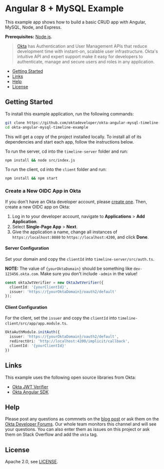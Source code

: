 # Angular 8 + MySQL Example

This example app shows how to build a basic CRUD app with Angular, MySQL, Node, and Express.

**Prerequisites:** [Node.js](https://nodejs.org/).

> [Okta](https://developer.okta.com/) has Authentication and User Management APIs that reduce development time with instant-on, scalable user infrastructure. Okta's intuitive API and expert support make it easy for developers to authenticate, manage and secure users and roles in any application.

* [Getting Started](#getting-started)
* [Links](#links)
* [Help](#help)
* [License](#license)

## Getting Started

To install this example application, run the following commands:

```bash
git clone https://github.com/oktadeveloper/okta-angular-mysql-timeline-example.git
cd okta-angular-mysql-timeline-example
```

This will get a copy of the project installed locally. To install all of its dependencies and start each app, follow the instructions below.

To run the server, cd into the `timeline-server` folder and run:

```bash
npm install && node src/index.js
```

To run the client, cd into the `client` folder and run:

```bash
npm install && npm start
```

### Create a New OIDC App in Okta

If you don't have an Okta developer account, please [create one](https://developer.okta.com/signup/). Then, create a new OIDC app on Okta:

1. Log in to your developer account, navigate to **Applications** > **Add Application**.
3. Select **Single-Page App** > **Next**.
4. Give the application a name, change all instances of `https://localhost:8080` to `https://localhost:4200`, and click **Done**.

#### Server Configuration

Set your domain and copy the `clientId` into `timeline-server/src/auth.ts`.

**NOTE:** The value of `{yourOktaDomain}` should be something like `dev-123456.okta.com`. Make sure you don't include `-admin` in the value!

```typescript
const oktaJwtVerifier = new OktaJwtVerifier({
  clientId: '{yourClientId}',
  issuer: 'https://{yourOktaDomain}/oauth2/default'
});
```

#### Client Configuration

For the client, set the `issuer` and copy the `clientId` into `timeline-client/src/app/app.module.ts`.

```typescript
OktaAuthModule.initAuth({
  issuer: 'https://{yourOktaDomain}/oauth2/default',
  redirectUri: 'http://localhost:4200/implicit/callback',
  clientId: '{yourClientId}'
})
```

## Links

This example uses the following open source libraries from Okta:

* [Okta JWT Verifier](https://github.com/okta/okta-oidc-js/tree/master/packages/jwt-verifier#readme)
* [Okta Angular SDK](https://github.com/okta/okta-oidc-js/tree/master/packages/okta-angular#readme)

## Help

Please post any questions as commnets on the [blog post]() or ask them on the [Okta Developer Forums](https://devforum.okta.com/). Our whole team monitors this channel and will see your questions. You can also enter them as issues on this project or ask them on Stack Overflow and add the `okta` tag.

## License

Apache 2.0, see [LICENSE](LICENSE).

